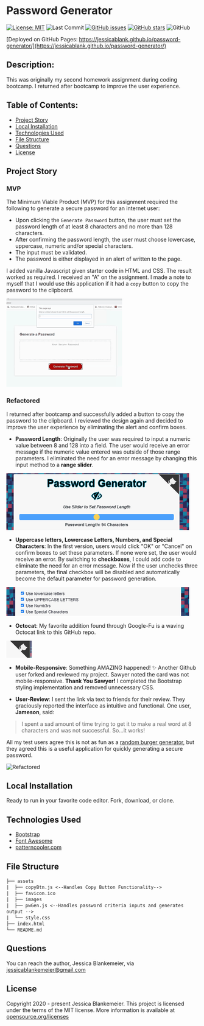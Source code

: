# Password Generator
[![License: MIT](https://img.shields.io/badge/License-MIT-yellow.svg)](https://opensource.org/licenses/MIT)
![Last Commit](https://img.shields.io/github/last-commit/jessicablank/password-generator)
[![GitHub issues](https://img.shields.io/github/issues/jessicablank/password-generator)](https://github.com/jessicablank/password-generator/issues)
[![GitHub stars](https://img.shields.io/github/stars/jessicablank/password-generator)](https://github.com/jessicablank/password-generator/stargazers)
![GitHub](https://img.shields.io/github/followers/jessicablank?label=follow&style=social)

[Deployed on GitHub Pages: https://jessicablank.github.io/password-generator/](https://jessicablank.github.io/password-generator/)



## Description:  
 This was originally my second homework assignment during coding bootcamp. I returned after bootcamp to improve the user experience. 
    
## Table of Contents:
* [Project Story](#project-story)
* [Local Installation](#local-installation)
* [Technologies Used](#technologies-used)
* [File Structure](#file-structure)
* [Questions](#questions)
* [License](#license-info)

## Project Story

### MVP
The Minimum Viable Product (MVP) for this assignment required the following to generate a secure password for an internet user:
- Upon clicking the `Generate Password` button, the user must set the password length of at least 8 characters and no more than 128 characters. 
- After confirming the password length, the user must choose lowercase, uppercase, numeric and/or special characters. 
- The input must be validated. 
- The password is either displayed in an alert of written to the page. 

I added vanilla Javascript given starter code in HTML and CSS. The result worked as required. I received an "A" on the assignment. I made a note to myself that I would use this application if it had a `copy` button to copy the password to the clipboard. 

![Original](assets/images/original.gif "Original submission in action")

### Refactored
I returned after bootcamp and successfully added a button to copy the password to the clipboard. I reviewed the design again and decided to improve the user experience by eliminating the alert and confirm boxes. 

- **Password Length**: Originally the user was required to input a numeric value between 8 and 128 into a field. The user would receive an error message if the numeric value entered was outside of those range parameters. I eliminated the need for an error message by changing this input method to a **range slider**. 

![RangeSlider](assets/images/rangeslider.gif "Range Slider")

- **Uppercase letters, Lowercase Letters, Numbers, and Special Characters**: In the first version, users would click "OK" or "Cancel" on confirm boxes to set these parameters. If none were set, the user would receive an error. By switching to **checkboxes**, I could add code to eliminate the need for an error message. Now if the user unchecks three parameters, the final checkbox will be disabled and automatically become the default parameter for password generation. 

![Checkboxes](assets/images/checkboxes.gif "Checkboxes")

- **Octocat**: My favorite addition found through Google-Fu is a waving Octocat link to this GitHub repo.

![Octocat](assets/images/octocat.gif "Octocat")

- **Mobile-Responsive**: Something AMAZING happened! :sparkles: Another Github user forked and reviewed my project. Sawyer noted the card was not mobile-responsive. **Thank You Sawyer!** I completed the Bootstrap styling implementation and removed unnecessary CSS.  

- **User-Review**: I sent the link via text to friends for their review. They graciously reported the interface as intuitive and functional. One user, **Jameson**, said:

> I spent a sad amount of time trying to get it to make a real word at 8 characters and was not successful. So...it works!
 
All my test users agree this is not as fun as a [random burger generator](https://secure-shore-09876.herokuapp.com/ "Eat Da Burger Project"), but they agreed this is a useful application for quickly generating a secure password. 

![Refactored](assets/images/refactored.gif "Refactored version")

## Local Installation
Ready to run in your favorite code editor. Fork, download, or clone. 

## Technologies Used
- [Bootstrap](https://getbootstrap.com/)
- [Font Awesome](https://fontawesome.com/)
- [patterncooler.com](https://www.patterncooler.com/)

## File Structure

```
├── assets
|  ├── copyBtn.js <--Handles Copy Button Functionality-->
|  ├── favicon.ico
|  ├── images
|  ├── pwGen.js <--Handles password criteria inputs and generates output -->
|  └── style.css
├── index.html
└── README.md
```

## Questions
You can reach the author, Jessica Blankemeier, via [jessicablankemeier@gmail.com](mailto:jessicablankemeier@gmail.com)


## License
Copyright 2020 - present Jessica Blankemeier.
This project is licensed under the terms of the MIT license. 
More information is available at [opensource.org/licenses](https://opensource.org/licenses/MIT)

